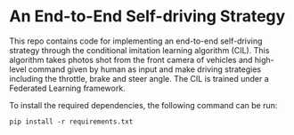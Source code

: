 # An End-to-End Self-driving Strategy

This repo contains code for implementing an end-to-end self-driving strategy through the conditional imitation learning 
algorithm (CIL). This algorithm takes photos shot from the front camera of vehicles and high-level command given by human as input
and make driving strategies including the throttle, brake and steer angle.
The CIL is trained under a Federated Learning framework.

To install the required dependencies, the following command can be run:

`pip install -r requirements.txt`